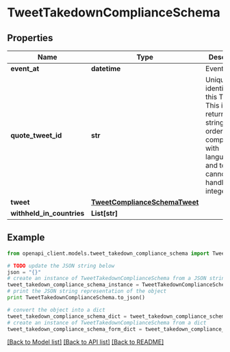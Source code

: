 # TweetTakedownComplianceSchema


## Properties
Name | Type | Description | Notes
------------ | ------------- | ------------- | -------------
**event_at** | **datetime** | Event time. | 
**quote_tweet_id** | **str** | Unique identifier of this Tweet. This is returned as a string in order to avoid complications with languages and tools that cannot handle large integers. | [optional] 
**tweet** | [**TweetComplianceSchemaTweet**](TweetComplianceSchemaTweet.md) |  | 
**withheld_in_countries** | **List[str]** |  | 

## Example

```python
from openapi_client.models.tweet_takedown_compliance_schema import TweetTakedownComplianceSchema

# TODO update the JSON string below
json = "{}"
# create an instance of TweetTakedownComplianceSchema from a JSON string
tweet_takedown_compliance_schema_instance = TweetTakedownComplianceSchema.from_json(json)
# print the JSON string representation of the object
print TweetTakedownComplianceSchema.to_json()

# convert the object into a dict
tweet_takedown_compliance_schema_dict = tweet_takedown_compliance_schema_instance.to_dict()
# create an instance of TweetTakedownComplianceSchema from a dict
tweet_takedown_compliance_schema_form_dict = tweet_takedown_compliance_schema.from_dict(tweet_takedown_compliance_schema_dict)
```
[[Back to Model list]](../README.md#documentation-for-models) [[Back to API list]](../README.md#documentation-for-api-endpoints) [[Back to README]](../README.md)



